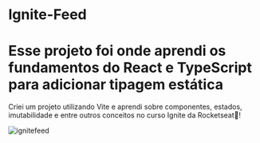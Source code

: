 # Ignite-Feed

<h1>Esse projeto foi onde aprendi os fundamentos do <strong>React</strong> e <strong>TypeScript</strong> para adicionar tipagem estática </h1>

<p>Criei um projeto utilizando Vite e aprendi sobre componentes, estados, imutabilidade e entre outros conceitos no curso Ignite da Rocketseat🚀!</p>

 ![ignitefeed](https://user-images.githubusercontent.com/63562960/190035385-dba832af-0cbd-4b4f-9a0b-b5825c63ca71.png)
